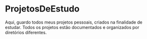 # ProjetosDeEstudo
Aqui, guardo todos meus projetos pessoais, criados na finalidade de estudar. Todos os projetos estão documentados e organizados por diretórios diferentes.
